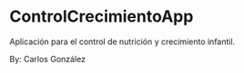 # ControlCrecimientoApp

Aplicación para el control de nutrición y crecimiento infantil.

By: Carlos González
